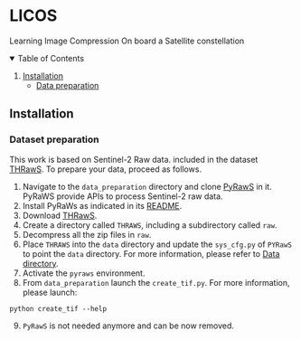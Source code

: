 # LICOS
Learning Image Compression On board a Satellite constellation

<!-- TABLE OF CONTENTS -->
<details open="open">
  <summary>Table of Contents</summary>
  <ol>
    <li><a href="#installation">Installation</a>
    <ul>
      <li><a href="#data-preparation">Data preparation</a></li>
    </ul>
    </li>
  </ol>
</details>

## Installation

### Dataset preparation
This work is based on Sentinel-2 Raw data. included in the dataset [THRawS](https://zenodo.org/record/7908728#.ZGxSMHZBy3A).
To prepare your data, proceed as follows. 

1. Navigate to the `data_preparation` directory and clone [PyRawS](https://github.com/ESA-PhiLab/PyRawS) in it. PyRaWS provide APIs to process Sentinel-2 raw data.
2. Install PyRaWs as indicated in its [README](https://github.com/ESA-PhiLab/PyRawS#installation).
3. Download [THRawS](https://zenodo.org/record/7908728#.ZGxSMHZBy3A). 
4. Create a directory called `THRAWS`, including a subdirectory called `raw`. 
5. Decompress all the zip files in `raw`. 
6. Place `THRAWS` into the `data` directory and update the `sys_cfg.py` of `PYRawS` to point the `data` directory. For more information, please refer to [Data directory](https://github.com/ESA-PhiLab/PyRawS#data-directory).
7. Activate the `pyraws` environment. 
8. From `data_preparation` launch the `create_tif.py`. For more information, please launch: 

```python create_tif --help```

9. `PyRawS` is not needed anymore and can be now removed.

